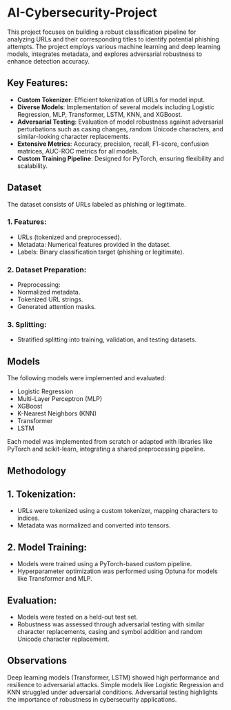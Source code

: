 # AI-Cybersecurity-Project
This project focuses on building a robust classification pipeline for analyzing URLs and their corresponding titles to identify potential phishing attempts. The project employs various machine learning and deep learning models, integrates metadata, and explores adversarial robustness to enhance detection accuracy.

## Key Features:
- **Custom Tokenizer**: Efficient tokenization of URLs for model input.
- **Diverse Models**: Implementation of several models including Logistic Regression, MLP, Transformer, LSTM, KNN, and XGBoost.
- **Adversarial Testing**: Evaluation of model robustness against adversarial perturbations such as casing changes, random Unicode characters, and similar-looking character replacements.
- **Extensive Metrics**: Accuracy, precision, recall, F1-score, confusion matrices, AUC-ROC metrics for all models.
- **Custom Training Pipeline**: Designed for PyTorch, ensuring flexibility and scalability.

## Dataset
The dataset consists of URLs labeled as phishing or legitimate.

### 1. Features:
- URLs (tokenized and preprocessed).
- Metadata: Numerical features provided in the dataset.
- Labels: Binary classification target (phishing or legitimate).
### 2.  Dataset Preparation:
- Preprocessing:
- Normalized metadata.
- Tokenized URL strings.
- Generated attention masks.
### 3. Splitting:
- Stratified splitting into training, validation, and testing datasets.

## Models
The following models were implemented and evaluated:

- Logistic Regression
- Multi-Layer Perceptron (MLP)
- XGBoost
- K-Nearest Neighbors (KNN)
- Transformer
- LSTM

Each model was implemented from scratch or adapted with libraries like PyTorch and scikit-learn, integrating a shared preprocessing pipeline.

## Methodology
## 1. Tokenization:

- URLs were tokenized using a custom tokenizer, mapping characters to indices.
- Metadata was normalized and converted into tensors.
## 2. Model Training:

- Models were trained using a PyTorch-based custom pipeline.
- Hyperparameter optimization was performed using Optuna for models like Transformer and MLP.
## Evaluation:

- Models were tested on a held-out test set.
- Robustness was assessed through adversarial testing with similar character replacements, casing and symbol addition and random Unicode character replacement.

## Observations
Deep learning models (Transformer, LSTM) showed high performance and resilience to adversarial attacks.
Simple models like Logistic Regression and KNN struggled under adversarial conditions.
Adversarial testing highlights the importance of robustness in cybersecurity applications.
